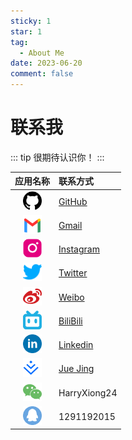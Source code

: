 ```yaml
---
sticky: 1
star: 1
tag:
  - About Me
date: 2023-06-20
comment: false
---
```


# 联系我

::: tip 很期待认识你！
:::

| 应用名称 | 联系方式 |
| :--: | :--------- |
| <img src='https://raw.githubusercontent.com/HarryXiong24/HarryXiong24.github.io/2dad74f509e1edd06dce527ada759d8ae7d20a52/public/global/soical-media/github.svg' width="30" height="30"> | [GitHub](https://github.com/HarryXiong24) |
| <img src='https://raw.githubusercontent.com/HarryXiong24/HarryXiong24.github.io/2dad74f509e1edd06dce527ada759d8ae7d20a52/public/global/soical-media/gmail.svg' width="30" height="30"> | [Gmail](mailto:harryxiong24@gmail.com) |
| <img src='https://raw.githubusercontent.com/HarryXiong24/HarryXiong24.github.io/2dad74f509e1edd06dce527ada759d8ae7d20a52/public/global/soical-media/instagram.svg' width="30" height="30"> | [Instagram](https://www.instagram.com/harryxiong24) |
| <img src='https://raw.githubusercontent.com/HarryXiong24/HarryXiong24.github.io/2dad74f509e1edd06dce527ada759d8ae7d20a52/public/global/soical-media/twitter.svg' width="30" height="30"> | [Twitter](https://twitter.com/HarryXiong24) |
| <img src='https://raw.githubusercontent.com/HarryXiong24/HarryXiong24.github.io/2dad74f509e1edd06dce527ada759d8ae7d20a52/public/global/soical-media/weibo.svg' width="30" height="30"> | [Weibo](https://weibo.com/harryxiong24) |
| <img src='https://raw.githubusercontent.com/HarryXiong24/HarryXiong24.github.io/2dad74f509e1edd06dce527ada759d8ae7d20a52/public/global/soical-media/bilibili.svg' width="30" height="30"> | [BiliBili](https://space.bilibili.com/381730331) |
| <img src='https://raw.githubusercontent.com/HarryXiong24/HarryXiong24.github.io/2dad74f509e1edd06dce527ada759d8ae7d20a52/public/global/soical-media/Linkedin.svg' width="30" height="30"> | [Linkedin](https://www.linkedin.com/in/haowei-xiong-5a418827b/) |
| <img src='https://raw.githubusercontent.com/HarryXiong24/HarryXiong24.github.io/2dad74f509e1edd06dce527ada759d8ae7d20a52/public/global/soical-media/juejing.svg' width="30" height="30"> | [Jue Jing](https://juejin.cn/user/1319894200641784) |
| <img src='https://raw.githubusercontent.com/HarryXiong24/HarryXiong24.github.io/2dad74f509e1edd06dce527ada759d8ae7d20a52/public/global/soical-media/wechat.svg' width="30" height="30"> | HarryXiong24 |
| <img src='https://raw.githubusercontent.com/HarryXiong24/HarryXiong24.github.io/2dad74f509e1edd06dce527ada759d8ae7d20a52/public/global/soical-media/QQ.svg' width="30" height="30"> | 1291192015 |
